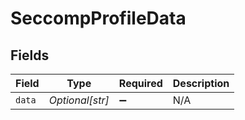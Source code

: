 # SeccompProfileData


## Fields

| Field              | Type               | Required           | Description        |
| ------------------ | ------------------ | ------------------ | ------------------ |
| `data`             | *Optional[str]*    | :heavy_minus_sign: | N/A                |